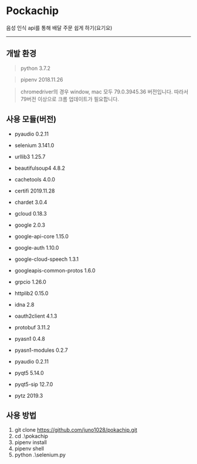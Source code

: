 Pockachip
=============

음성 인식 api를 통해 배달 주문 쉽게 하기(요기요)

-------------

## 개발 환경

> python 3.7.2

> pipenv 2018.11.26

> chromedriver의 경우 window, mac 모두 79.0.3945.36 버전입니다. 따라서 79버전 이상으로 크롬 업데이트가 필요합니다.

## 사용 모듈(버전)

* pyaudio 0.2.11

* selenium 3.141.0

* urllib3 1.25.7

* beautifulsoup4 4.8.2

* cachetools 4.0.0

* certifi 2019.11.28

* chardet 3.0.4

* gcloud 0.18.3

* google 2.0.3

* google-api-core 1.15.0

* google-auth 1.10.0

* google-cloud-speech 1.3.1

* googleapis-common-protos 1.6.0

* grpcio 1.26.0

* httplib2 0.15.0

* idna 2.8

* oauth2client 4.1.3

* protobuf 3.11.2

* pyasn1 0.4.8

* pyasn1-modules 0.2.7

* pyaudio 0.2.11

* pyqt5 5.14.0

* pyqt5-sip 12.7.0

* pytz 2019.3

## 사용 방법

1. git clone https://github.com/juno1028/pokachip.git
2. cd .\pokachip
3. pipenv install
4. pipenv shell
5. python .\selenium.py


